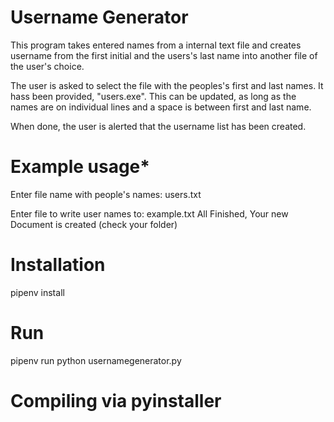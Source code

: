 
# Username Generator

This program takes entered names from a internal text file and 
creates username from the first initial and the users's last name into another file of the user's choice. 

The user is asked to select the file with the peoples's first and last names. It hass been provided, "users.exe".  This can be updated, as long as the names are on individual lines and a space is between first and last name.
 
When done, the user is alerted that the username list has been created. 

# Example usage*

Enter file name with people's names: users.txt

Enter file to write user names to: example.txt 
All Finished, Your new Document is created (check your   folder)

# Installation

pipenv install

# Run

pipenv run python usernamegenerator.py

# Compiling via pyinstaller

